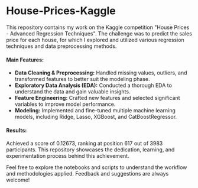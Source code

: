 # House-Prices-Kaggle
This repository contains my work on the Kaggle competition "House Prices - Advanced Regression Techniques". The challenge was to predict the sales price for each house, for which I explored and utilized various regression techniques and data preprocessing methods.

#### Main Features:
- **Data Cleaning & Preprocessing:** Handled missing values, outliers, and transformed features to better suit the modeling phase.
- **Exploratory Data Analysis (EDA):** Conducted a thorough EDA to understand the data and gain valuable insights.
- **Feature Engineering:** Crafted new features and selected significant variables to improve model performance.
- **Modeling:** Implemented and fine-tuned multiple machine learning models, including Ridge, Lasso, XGBoost, and CatBoostRegressor.

#### Results:
Achieved a score of 0.12673, ranking at position 617 out of 3983 participants. This repository showcases the dedication, learning, and experimentation process behind this achievement.

Feel free to explore the notebooks and scripts to understand the workflow and methodologies applied. Feedback and suggestions are always welcome!
